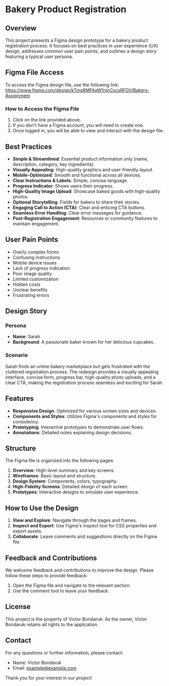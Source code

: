 # Bakery Product Registration

## Overview
This project presents a Figma design prototype for a bakery product registration process. It focuses on best practices in user experience (UX) design, addresses common user pain points, and outlines a design story featuring a typical user persona.

## Figma File Access
To access the Figma design file, use the following link:
https://www.figma.com/design/kTmq8MFAeW1njnCxcsRFDV/Bakers-Assignment

### How to Access the Figma File
1. Click on the link provided above.
2. If you don't have a Figma account, you will need to create one.
3. Once logged in, you will be able to view and interact with the design file.

## Best Practices
- **Simple & Streamlined**: Essential product information only (name, description, category, key ingredients).
- **Visually Appealing**: High-quality graphics and user-friendly layout.
- **Mobile-Optimized**: Smooth and functional across all devices.
- **Clear Instructions & Labels**: Simple, concise language.
- **Progress Indicator**: Shows users their progress.
- **High-Quality Image Upload**: Showcase baked goods with high-quality photos.
- **Optional Storytelling**: Fields for bakers to share their stories.
- **Engaging Call to Action (CTA)**: Clear and enticing CTA buttons.
- **Seamless Error Handling**: Clear error messages for guidance.
- **Post-Registration Engagement**: Resources or community features to maintain engagement.

## User Pain Points
- Overly complex forms
- Confusing instructions
- Mobile device issues
- Lack of progress indication
- Poor image quality
- Limited customization
- Hidden costs
- Unclear benefits
- Frustrating errors

## Design Story
### Persona
- **Name**: Sarah
- **Background**: A passionate baker known for her delicious cupcakes.

### Scenario
Sarah finds an online bakery marketplace but gets frustrated with the cluttered registration process. The redesign provides a visually appealing interface, concise form, progress bar, high-quality photo uploads, and a clear CTA, making the registration process seamless and exciting for Sarah.

## Features
- **Responsive Design**: Optimized for various screen sizes and devices.
- **Components and Styles**: Utilizes Figma's components and styles for consistency.
- **Prototyping**: Interactive prototypes to demonstrate user flows.
- **Annotations**: Detailed notes explaining design decisions.

## Structure
The Figma file is organized into the following pages:
1. **Overview**: High-level summary and key screens.
2. **Wireframes**: Basic layout and structure.
3. **Design System**: Components, colors, typography.
4. **High-Fidelity Screens**: Detailed design of each screen.
5. **Prototypes**: Interactive designs to simulate user experience.

## How to Use the Design
1. **View and Explore**: Navigate through the pages and frames.
2. **Inspect and Export**: Use Figma's inspect tool for CSS properties and export assets.
3. **Collaborate**: Leave comments and suggestions directly on the Figma file.

## Feedback and Contributions
We welcome feedback and contributions to improve the design. Please follow these steps to provide feedback:
1. Open the Figma file and navigate to the relevant section.
2. Use the comment tool to leave your feedback.

## License
This project is the property of Victor Bondaruk. As the owner, Victor Bondaruk retains all rights to the application.

## Contact
For any questions or further information, please contact:
- Name: Victor Bondaruk
- Email: example@example.com

Thank you for your interest in our project!
